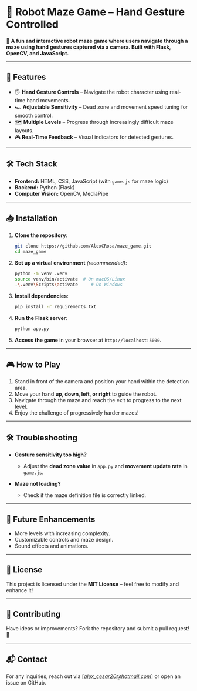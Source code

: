 # 🏁 Robot Maze Game – Hand Gesture Controlled

🚀 **A fun and interactive robot maze game where users navigate through a maze using hand gestures captured via a camera. Built with Flask, OpenCV, and JavaScript.**

---

## 📌 Features

- 🖐 **Hand Gesture Controls** – Navigate the robot character using real-time hand movements.
- 🏎 **Adjustable Sensitivity** – Dead zone and movement speed tuning for smooth control.
- 🗺 **Multiple Levels** – Progress through increasingly difficult maze layouts.
- 🎮 **Real-Time Feedback** – Visual indicators for detected gestures.

---

## 🛠️ Tech Stack

- **Frontend:** HTML, CSS, JavaScript (with `game.js` for maze logic)
- **Backend:** Python (Flask)
- **Computer Vision:** OpenCV, MediaPipe

---

## 📥 Installation

1. **Clone the repository**:
   ```bash
   git clone https://github.com/AlexCRosa/maze_game.git
   cd maze_game
   ```

2. **Set up a virtual environment** *(recommended)*:
   ```bash
   python -m venv .venv
   source venv/bin/activate  # On macOS/Linux
   .\.venv\Scripts\activate     # On Windows
   ```

3. **Install dependencies**:
   ```bash
   pip install -r requirements.txt
   ```

4. **Run the Flask server**:
   ```bash
   python app.py
   ```

5. **Access the game** in your browser at `http://localhost:5000`.

---

## 🎮 How to Play

1. Stand in front of the camera and position your hand within the detection area.
2. Move your hand **up, down, left, or right** to guide the robot.
3. Navigate through the maze and reach the exit to progress to the next level.
4. Enjoy the challenge of progressively harder mazes!

---

## 🛠️ Troubleshooting

- **Gesture sensitivity too high?**
  - Adjust the **dead zone value** in `app.py` and **movement update rate** in `game.js`.

- **Maze not loading?**
  - Check if the maze definition file is correctly linked.

---

## 🚀 Future Enhancements

- More levels with increasing complexity.
- Customizable controls and maze design.
- Sound effects and animations.

---

## 📜 License

This project is licensed under the **MIT License** – feel free to modify and enhance it!

---

## 🤝 Contributing

Have ideas or improvements? Fork the repository and submit a pull request! 🎉

---

## 📬 Contact

For any inquiries, reach out via [*alex_cesar20@hotmail.com*] or open an issue on GitHub.
